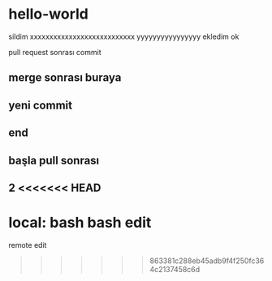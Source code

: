 # hello-world
sildim
xxxxxxxxxxxxxxxxxxxxxxxxxxx
yyyyyyyyyyyyyyyy
ekledim
ok

pull request sonrası commit

merge sonrası
buraya
----------------------------
yeni commit
-------
end
---
başla pull sonrası
-
2
<<<<<<< HEAD
-------
local: bash
bash edit
=======
remote edit
>>>>>>> 863381c288eb45adb9f4f250fc364c2137458c6d
